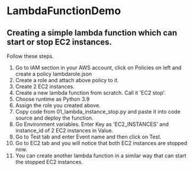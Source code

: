 # LambdaFunctionDemo
## Creating a simple lambda function which can start or stop EC2 instances.  
Follow these steps.  
 1. Go to IAM section in your AWS account, click on Policies on left and create a policy lambdarole.json  
 2. Create a role and attach above policy to it.
 3. Create 2 EC2 instances.
 4. Create a new lambda function from scratch. Call it 'EC2 stop'. 
 5. Choose runtime as Python 3.9  
 6. Assign the role you created above.  
 7. Copy code from 01_lambda_instance_stop.py and paste it into code source and deploy the function.
 8. Go Environment variables. Enter Key as 'EC2_INSTANCES' and instance_id of 2 EC2 instances in Value.
 9. Go to Test tab and enter Event name and then click on Test.
 10. Go to EC2 tab and you will notice that both EC2 instances are stopped now.
 11. You can create another lambda function in a similar way that can start the stopped EC2 instances.
